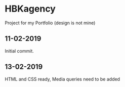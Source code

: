# HBKagency
Project for my Portfolio (design is not mine)

## 11-02-2019
Initial commit.

## 13-02-2019
HTML and CSS ready, Media queries need to be added
